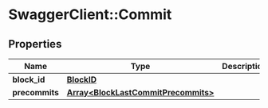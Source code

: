 # SwaggerClient::Commit

## Properties
Name | Type | Description | Notes
------------ | ------------- | ------------- | -------------
**block_id** | [**BlockID**](BlockID.md) |  | [optional] 
**precommits** | [**Array&lt;BlockLastCommitPrecommits&gt;**](BlockLastCommitPrecommits.md) |  | [optional] 



